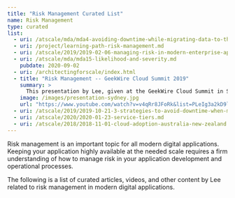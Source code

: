 ```yaml
---
title: "Risk Management Curated List"
name: Risk Management
type: curated
list:
  - uri: /atscale/mda/mda4-avoiding-downtime-while-migrating-data-to-the-cloud.md
  - uri: /project/learning-path-risk-management.md
  - uri: /atscale/2019/2019-02-06-managing-risk-in-modern-enterprise-applications.md
  - uri: /atscale/mda/mda15-likelihood-and-severity.md
    pubdate: 2020-09-02
  - uri: /architectingforscale/index.html
  - title: "Risk Management -- GeekWire Cloud Summit 2019"
    summary: >
      This presentation by Lee, given at the GeekWire Cloud Summit in Seattle, WA in 2019, uses the concept of Service Tiers to describe how to mitigate risk in large, service-based applications. View the slides and watch a video of the presentation.
    image: /images/presentation-sydney.jpg
    url: "https://www.youtube.com/watch?v=v4qRr8JFoRk&list=PLeIg3a2kD9lfzlrbaPpKbmrfmn4S4Wtiw&index=5&t=0s"
  - uri: /atscale/2019/2019-10-21-3-strategies-to-avoid-downtime-when-migrating-data-to-the-cloud.md
  - uri: /atscale/2020/2020-01-23-service-tiers.md
  - uri: /atscale/2018/2018-11-01-cloud-adoption-australia-new-zealand.md
---
```

Risk management is an important topic for all modern digital applications. 
Keeping your application highly available at the needed scale requires a firm understanding of 
how to manage risk in your application development and operational processes.

The following is a list of curated articles, videos, and other content by Lee related to 
risk management in modern digital applications.
